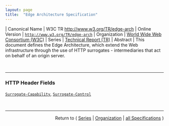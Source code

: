 ```yaml
---
layout: page
title:  "Edge Architecture Specification"
---
```


| Canonical Name | W3C TR http://www.w3.org/TR/edge-arch
| Online Version | [`http://www.w3.org/TR/edge-arch`](http://www.w3.org/TR/edge-arch)
| Organization | [World Wide Web Consortium (W3C)](..)
| Series | [Technical Report (TR)](.)
| Abstract | This document defines the Edge Architecture, which extend the Web infrastructure through the use of HTTP surrogates - intermediaries that act on behalf of an origin server.

<br/>
<hr/>

### HTTP Header Fields

[`Surrogate-Capability`](/concepts/http-header/Surrogate-Capability "The Surrogate-Capabilities request header allows surrogates to advertise their capabilities with capability tokens. Capability tokens indicate sets of operations (e.g., caching, processing) that a surrogate is willing to perform. They follow the form of product tokens in HTTP."), [`Surrogate-Control`](/concepts/http-header/Surrogate-Control "The Surrogate-Control response header allows origin servers to dictate how surrogates should handle response entities, with control directives. Currently defined directives control processing and cache behavior.")



<br/>
<hr/>

<p style="text-align: right">Return to ( <a href="./">Series</a> | <a href="../">Organization</a> | <a href="../../">all Specifications</a> )</p>